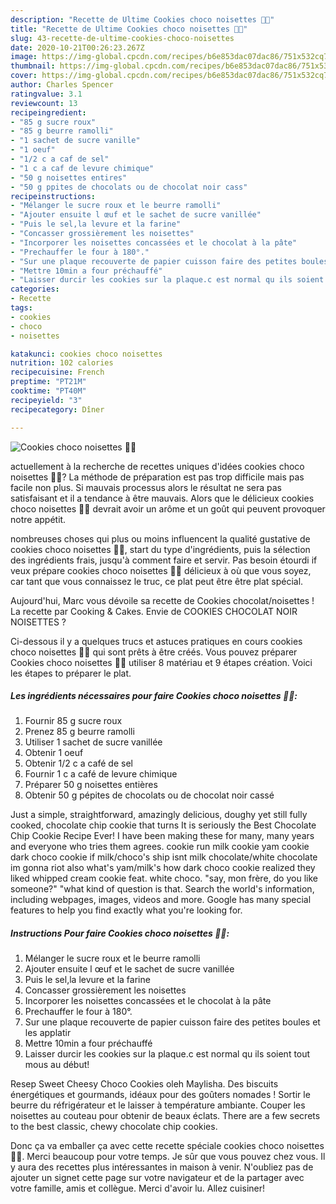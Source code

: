 ```yaml
---
description: "Recette de Ultime Cookies choco noisettes 🍪🍫"
title: "Recette de Ultime Cookies choco noisettes 🍪🍫"
slug: 43-recette-de-ultime-cookies-choco-noisettes
date: 2020-10-21T00:26:23.267Z
image: https://img-global.cpcdn.com/recipes/b6e853dac07dac86/751x532cq70/cookies-choco-noisettes-🍪🍫-photo-principale-de-la-recette.jpg
thumbnail: https://img-global.cpcdn.com/recipes/b6e853dac07dac86/751x532cq70/cookies-choco-noisettes-🍪🍫-photo-principale-de-la-recette.jpg
cover: https://img-global.cpcdn.com/recipes/b6e853dac07dac86/751x532cq70/cookies-choco-noisettes-🍪🍫-photo-principale-de-la-recette.jpg
author: Charles Spencer
ratingvalue: 3.1
reviewcount: 13
recipeingredient:
- "85 g sucre roux"
- "85 g beurre ramolli"
- "1 sachet de sucre vanille"
- "1 oeuf"
- "1/2 c a caf de sel"
- "1 c a caf de levure chimique"
- "50 g noisettes entires"
- "50 g ppites de chocolats ou de chocolat noir cass"
recipeinstructions:
- "Mélanger le sucre roux et le beurre ramolli"
- "Ajouter ensuite l œuf et le sachet de sucre vanillée"
- "Puis le sel,la levure et la farine"
- "Concasser grossièrement les noisettes"
- "Incorporer les noisettes concassées et le chocolat à la pâte"
- "Prechauffer le four à 180°."
- "Sur une plaque recouverte de papier cuisson faire des petites boules et les applatir"
- "Mettre 10min a four préchauffé"
- "Laisser durcir les cookies sur la plaque.c est normal qu ils soient tout mous au début!"
categories:
- Recette
tags:
- cookies
- choco
- noisettes

katakunci: cookies choco noisettes 
nutrition: 102 calories
recipecuisine: French
preptime: "PT21M"
cooktime: "PT40M"
recipeyield: "3"
recipecategory: Dîner

---
```



![Cookies choco noisettes 🍪🍫](https://img-global.cpcdn.com/recipes/b6e853dac07dac86/751x532cq70/cookies-choco-noisettes-🍪🍫-photo-principale-de-la-recette.jpg)

actuellement à la recherche de recettes uniques d'idées cookies choco noisettes 🍪🍫? La méthode de préparation est pas trop difficile mais pas facile non plus. Si mauvais processus alors le résultat ne sera pas satisfaisant et il a tendance à être mauvais. Alors que le délicieux cookies choco noisettes 🍪🍫 devrait avoir un arôme et un goût qui peuvent provoquer notre appétit.

nombreuses choses qui plus ou moins influencent la qualité gustative de cookies choco noisettes 🍪🍫, start du type d'ingrédients, puis la sélection des ingrédients frais, jusqu'à comment faire et servir. Pas besoin étourdi if veux prépare cookies choco noisettes 🍪🍫 délicieux à où que vous soyez, car tant que vous connaissez le truc, ce plat peut être être plat spécial.

Aujourd&#39;hui, Marc vous dévoile sa recette de Cookies chocolat/noisettes ! La recette par Cooking &amp; Cakes. Envie de COOKIES CHOCOLAT NOIR NOISETTES ?


Ci-dessous il y a quelques trucs et astuces pratiques en cours cookies choco noisettes 🍪🍫 qui sont prêts à être créés. Vous pouvez préparer Cookies choco noisettes 🍪🍫 utiliser 8 matériau et 9 étapes création. Voici les étapes to préparer le plat.

<!--inarticleads1-->

##### Les ingrédients nécessaires pour faire Cookies choco noisettes 🍪🍫:

1. Fournir 85 g sucre roux
1. Prenez 85 g beurre ramolli
1. Utiliser 1 sachet de sucre vanillée
1. Obtenir 1 oeuf
1. Obtenir 1/2 c a café de sel
1. Fournir 1 c a café de levure chimique
1. Préparer 50 g noisettes entières
1. Obtenir 50 g pépites de chocolats ou de chocolat noir cassé


Just a simple, straightforward, amazingly delicious, doughy yet still fully cooked, chocolate chip cookie that turns It is seriously the Best Chocolate Chip Cookie Recipe Ever! I have been making these for many, many years and everyone who tries them agrees. cookie run milk cookie yam cookie dark choco cookie if milk/choco&#39;s ship isnt milk chocolate/white chocolate im gonna riot also what&#39;s yam/milk&#39;s how dark choco cookie realized they liked whipped cream cookie feat. white choco. &#34;say, mon frère, do you like someone?&#34; &#34;what kind of question is that. Search the world&#39;s information, including webpages, images, videos and more. Google has many special features to help you find exactly what you&#39;re looking for. 

<!--inarticleads2-->

##### Instructions Pour faire Cookies choco noisettes 🍪🍫:

1. Mélanger le sucre roux et le beurre ramolli
1. Ajouter ensuite l œuf et le sachet de sucre vanillée
1. Puis le sel,la levure et la farine
1. Concasser grossièrement les noisettes
1. Incorporer les noisettes concassées et le chocolat à la pâte
1. Prechauffer le four à 180°.
1. Sur une plaque recouverte de papier cuisson faire des petites boules et les applatir
1. Mettre 10min a four préchauffé
1. Laisser durcir les cookies sur la plaque.c est normal qu ils soient tout mous au début!


Resep Sweet Cheesy Choco Cookies oleh Maylisha. Des biscuits énergétiques et gourmands, idéaux pour des goûters nomades ! Sortir le beurre du réfrigérateur et le laisser à température ambiante. Couper les noisettes au couteau pour obtenir de beaux éclats. There are a few secrets to the best classic, chewy chocolate chip cookies. 


Donc ça va emballer ça avec cette recette spéciale cookies choco noisettes 🍪🍫. Merci beaucoup pour votre temps. Je sûr que vous pouvez chez vous. Il y aura des recettes plus  intéressantes in maison à venir. N'oubliez pas de ajouter un signet cette page sur votre navigateur et de la partager avec votre famille, amis et collègue. Merci d'avoir lu. Allez cuisiner!
